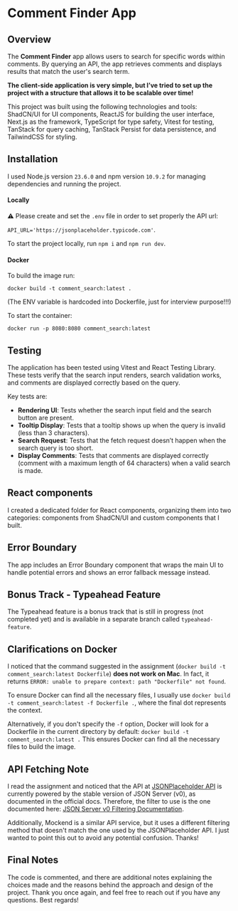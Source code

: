 # Comment Finder App

## Overview

The **Comment Finder** app allows users to search for specific words within comments. By querying an API, the app retrieves comments and displays results that match the user's search term.

**The client-side application is very simple, but I’ve tried to set up the project with a structure that allows it to be scalable over time!**

This project was built using the following technologies and tools: ShadCN/UI for UI components, ReactJS for building the user interface, Next.js as the framework, TypeScript for type safety, Vitest for testing, TanStack for query caching, TanStack Persist for data persistence, and TailwindCSS for styling.

## Installation

I used Node.js version `23.6.0` and npm version `10.9.2` for managing dependencies and running the project.

#### Locally

⚠️ Please create and set the  `.env` file in order to set properly the API url:

`API_URL='https://jsonplaceholder.typicode.com'`.

To start the project locally, run `npm i` and `npm run dev`.

#### Docker

To build the image run:

`docker build -t comment_search:latest .`

(The ENV variable is hardcoded into Dockerfile, just for interview purpose!!!)

To start the container:

`docker run -p 8080:8080 comment_search:latest`

## Testing

The application has been tested using Vitest and React Testing Library. These tests verify that the search input renders, search validation works, and comments are displayed correctly based on the query.

Key tests are:

- **Rendering UI**: Tests whether the search input field and the search button are present.
- **Tooltip Display**: Tests that a tooltip shows up when the query is invalid (less than 3 characters).
- **Search Request**: Tests that the fetch request doesn’t happen when the search query is too short.
- **Display Comments**: Tests that comments are displayed correctly (comment with a maximum length of 64 characters) when a valid search is made.

## React components

I created a dedicated folder for React components, organizing them into two categories: components from ShadCN/UI and custom components that I built.

## Error Boundary

The app includes an Error Boundary component that wraps the main UI to handle potential errors and shows an error fallback message instead.

## Bonus Track - Typeahead Feature

The Typeahead feature is a bonus track that is still in progress (not completed yet) and is available in a separate branch called `typeahead-feature`.

## Clarifications on Docker

I noticed that the command suggested in the assignment (`docker build -t comment_search:latest Dockerfile`) **does not work on Mac**. In fact, it returns `ERROR: unable to prepare context: path "Dockerfile" not found`.

To ensure Docker can find all the necessary files, I usually use `docker build -t comment_search:latest -f Dockerfile .`, where the final dot represents the context.

Alternatively, if you don't specify the `-f` option, Docker will look for a Dockerfile in the current directory by default:
`docker build -t comment_search:latest .`
This ensures Docker can find all the necessary files to build the image.

## API Fetching Note

I read the assignment and noticed that the API at [JSONPlaceholder API](https://jsonplaceholder.typicode.com/) is currently powered by the stable version of JSON Server (v0), as documented in the official docs. Therefore, the filter to use is the one documented here: [JSON Server v0 Filtering Documentation](https://github.com/typicode/json-server/tree/v0?tab=readme-ov-file#filter).

Additionally, Mockend is a similar API service, but it uses a different filtering method that doesn't match the one used by the JSONPlaceholder API. I just wanted to point this out to avoid any potential confusion. Thanks!

## Final Notes

The code is commented, and there are additional notes explaining the choices made and the reasons behind the approach and design of the project. Thank you once again, and feel free to reach out if you have any questions. Best regards!

